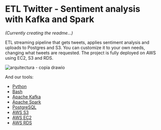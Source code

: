 # ETL Twitter - Sentiment analysis with Kafka and Spark

*(Currently creating the readme...)*

ETL streaming pipeline that gets tweets, applies sentiment analysis and uploads to Postgres and S3. You can customize it to your own needs, changing what tweets are requested. The project is fully deployed on AWS using EC2, S3 and RDS.

![arquitectura - copia drawio](https://user-images.githubusercontent.com/99673961/200962245-090db4d6-b1e3-428d-81be-9d9d5dbe8bb3.png)


And our tools:
- [Python](https://docs.python.org/3/library/)
- [Bash](https://en.wikipedia.org/wiki/Bash_(Unix_shell))
- [Apache Kafka](https://kafka.apache.org)
- [Apache Spark](https://spark.apache.org)
- [PostgreSQL](https://www.postgresql.org)
- [AWS S3](https://aws.amazon.com/s3)
- [AWS EC2](https://aws.amazon.com/ec2)
- [AWS RDS](https://aws.amazon.com/rds)
